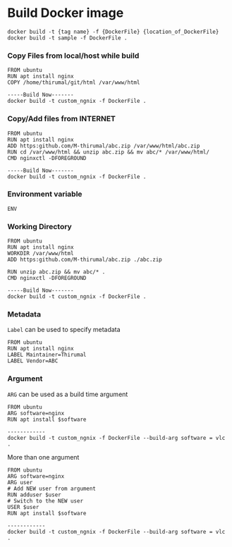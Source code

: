 # Build Docker image

    docker build -t {tag name} -f {DockerFile} {location_of_DockerFile}
    docker build -t sample -f DockerFile .

### Copy Files from local/host while build

    FROM ubuntu
    RUN apt install nginx
    COPY /home/thirumal/git/html /var/www/html

    -----Build Now-------
    docker build -t custom_ngnix -f DockerFile .

### Copy/Add files from INTERNET

    FROM ubuntu
    RUN apt install nginx
    ADD https:github.com/M-thirumal/abc.zip /var/www/html/abc.zip
    RUN cd /var/www/html && unzip abc.zip && mv abc/* /var/www/html/
    CMD nginxctl -DFOREGROUND

    -----Build Now-------
    docker build -t custom_ngnix -f DockerFile .

### Environment variable

    ENV

### Working Directory

    FROM ubuntu
    RUN apt install nginx
    WORKDIR /var/www/html
    ADD https:github.com/M-thirumal/abc.zip ./abc.zip
    
    RUN unzip abc.zip && mv abc/* .
    CMD nginxctl -DFOREGROUND

    -----Build Now-------
    docker build -t custom_ngnix -f DockerFile .

### Metadata

`Label` can be used to specify metadata

    FROM ubuntu
    RUN apt install nginx
    LABEL Maintainer=Thirumal
    LABEL Vendor=ABC

### Argument

`ARG` can be used as a build time argument

    FROM ubuntu
    ARG software=nginx
    RUN apt install $software

    ------------
    docker build -t custom_ngnix -f DockerFile --build-arg software = vlc .

More than one argument

    FROM ubuntu
    ARG software=nginx
    ARG user
    # Add NEW user from argument
    RUN adduser $user
    # Switch to the NEW user
    USER $user
    RUN apt install $software

    ------------
    docker build -t custom_ngnix -f DockerFile --build-arg software = vlc .